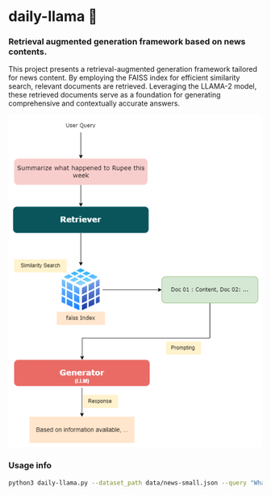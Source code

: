 # daily-llama 🦙

### Retrieval augmented generation framework based on news contents.

This project presents a retrieval-augmented generation framework tailored for news content. By employing the FAISS index for efficient similarity search, relevant documents are retrieved. Leveraging the LLAMA-2 model, these retrieved documents serve as a foundation for generating comprehensive and contextually accurate answers.

![daily-llama](images/daily-llama.png)

### Usage info
```bash
python3 daily-llama.py --dataset_path data/news-small.json --query "What happended to Dimuth in this week?"
```
